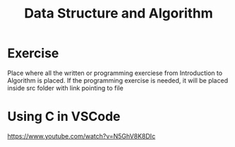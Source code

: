 <center style="font-weight: bold; font-size: 30px" >Data Structure and Algorithm </center>

<br>

# Exercise
Place where all the written or programming exerciese from Introduction to Algorithm is placed. If the programming exercise is needed, it will be placed inside src folder with link pointing to file

# Using C in VSCode
https://www.youtube.com/watch?v=N5GhV8K8DIc